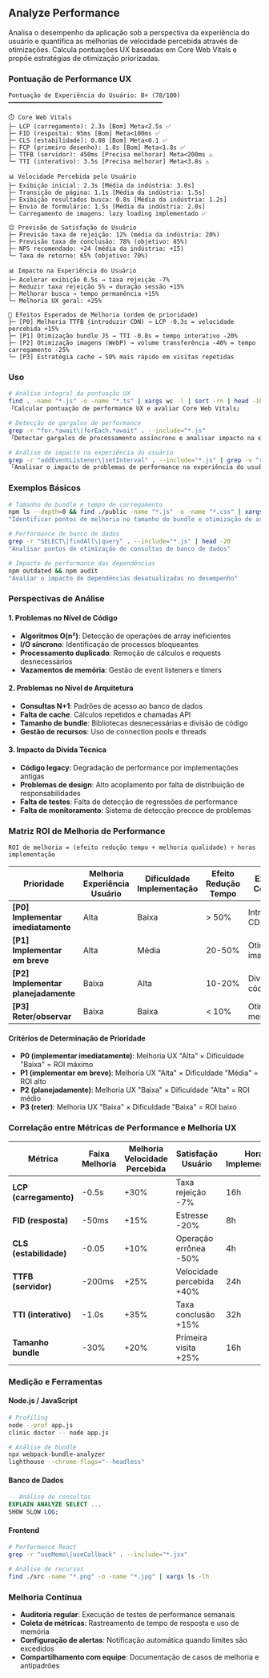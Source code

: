 ## Analyze Performance

Analisa o desempenho da aplicação sob a perspectiva da experiência do usuário e quantifica as melhorias de velocidade percebida através de otimizações. Calcula pontuações UX baseadas em Core Web Vitals e propõe estratégias de otimização priorizadas.

### Pontuação de Performance UX

```text
Pontuação de Experiência do Usuário: B+ (78/100)
━━━━━━━━━━━━━━━━━━━━━━━━━━━━━━━━━━━━━━━━━━━

⏱️ Core Web Vitals
├─ LCP (carregamento): 2.3s [Bom] Meta<2.5s ✅
├─ FID (resposta): 95ms [Bom] Meta<100ms ✅
├─ CLS (estabilidade): 0.08 [Bom] Meta<0.1 ✅
├─ FCP (primeiro desenho): 1.8s [Bom] Meta<1.8s ✅
├─ TTFB (servidor): 450ms [Precisa melhorar] Meta<200ms ⚠️
└─ TTI (interativo): 3.5s [Precisa melhorar] Meta<3.8s ⚠️

📊 Velocidade Percebida pelo Usuário
├─ Exibição inicial: 2.3s [Média da indústria: 3.0s]
├─ Transição de página: 1.1s [Média da indústria: 1.5s]
├─ Exibição resultados busca: 0.8s [Média da indústria: 1.2s]
├─ Envio de formulário: 1.5s [Média da indústria: 2.0s]
└─ Carregamento de imagens: lazy loading implementado ✅

😊 Previsão de Satisfação do Usuário
├─ Previsão taxa de rejeição: 12% (média da indústria: 20%)
├─ Previsão taxa de conclusão: 78% (objetivo: 85%)
├─ NPS recomendado: +24 (média da indústria: +15)
└─ Taxa de retorno: 65% (objetivo: 70%)

📊 Impacto na Experiência do Usuário
├─ Acelerar exibição 0.5s → taxa rejeição -7%
├─ Reduzir taxa rejeição 5% → duração sessão +15%
├─ Melhorar busca → tempo permanência +15%
└─ Melhoria UX geral: +25%

🎯 Efeitos Esperados de Melhoria (ordem de prioridade)
├─ [P0] Melhoria TTFB (introduzir CDN) → LCP -0.3s = velocidade percebida +15%
├─ [P1] Otimização bundle JS → TTI -0.8s = tempo interativo -20%
├─ [P2] Otimização imagens (WebP) → volume transferência -40% = tempo carregamento -25%
└─ [P3] Estratégia cache → 50% mais rápido em visitas repetidas
```

### Uso

```bash
# Análise integral da pontuação UX
find . -name "*.js" -o -name "*.ts" | xargs wc -l | sort -rn | head -10
「Calcular pontuação de performance UX e avaliar Core Web Vitals」

# Detecção de gargalos de performance
grep -r "for.*await\|forEach.*await" . --include="*.js"
「Detectar gargalos de processamento assíncrono e analisar impacto na experiência do usuário」

# Análise de impacto na experiência do usuário
grep -r "addEventListener\|setInterval" . --include="*.js" | grep -v "removeEventListener\|clearInterval"
「Analisar o impacto de problemas de performance na experiência do usuário」
```

### Exemplos Básicos

```bash
# Tamanho de bundle e tempo de carregamento
npm ls --depth=0 && find ./public -name "*.js" -o -name "*.css" | xargs ls -lh
"Identificar pontos de melhoria no tamanho do bundle e otimização de assets"

# Performance de banco de dados
grep -r "SELECT\|findAll\|query" . --include="*.js" | head -20
"Analisar pontos de otimização de consultas de banco de dados"

# Impacto de performance das dependências
npm outdated && npm audit
"Avaliar o impacto de dependências desatualizadas no desempenho"
```

### Perspectivas de Análise

#### 1. Problemas no Nível de Código

- **Algoritmos O(n²)**: Detecção de operações de array ineficientes
- **I/O síncrono**: Identificação de processos bloqueantes
- **Processamento duplicado**: Remoção de cálculos e requests desnecessários
- **Vazamentos de memória**: Gestão de event listeners e timers

#### 2. Problemas no Nível de Arquitetura

- **Consultas N+1**: Padrões de acesso ao banco de dados
- **Falta de cache**: Cálculos repetidos e chamadas API
- **Tamanho de bundle**: Bibliotecas desnecessárias e divisão de código
- **Gestão de recursos**: Uso de connection pools e threads

#### 3. Impacto da Dívida Técnica

- **Código legacy**: Degradação de performance por implementações antigas
- **Problemas de design**: Alto acoplamento por falta de distribuição de responsabilidades
- **Falta de testes**: Falta de detecção de regressões de performance
- **Falta de monitoramento**: Sistema de detecção precoce de problemas

### Matriz ROI de Melhoria de Performance

```text
ROI de melhoria = (efeito redução tempo + melhoria qualidade) ÷ horas implementação
```

| Prioridade                          | Melhoria Experiência Usuário | Dificuldade Implementação | Efeito Redução Tempo | Exemplo Concreto    | Horas | Efeito            |
| ----------------------------------- | ---------------------------- | ------------------------- | -------------------- | ------------------- | ----- | ----------------- |
| **[P0] Implementar imediatamente**  | Alta                         | Baixa                     | > 50%                | Introduzir CDN      | 8h    | Resposta -60%     |
| **[P1] Implementar em breve**       | Alta                         | Média                     | 20-50%               | Otimizar imagens    | 16h   | Carregamento -30% |
| **[P2] Implementar planejadamente** | Baixa                        | Alta                      | 10-20%               | Divisão código      | 40h   | Inicial -15%      |
| **[P3] Reter/observar**             | Baixa                        | Baixa                     | < 10%                | Otimizações menores | 20h   | Parcial -5%       |

#### Critérios de Determinação de Prioridade

- **P0 (implementar imediatamente)**: Melhoria UX "Alta" × Dificuldade "Baixa" = ROI máximo
- **P1 (implementar em breve)**: Melhoria UX "Alta" × Dificuldade "Média" = ROI alto
- **P2 (planejadamente)**: Melhoria UX "Baixa" × Dificuldade "Alta" = ROI médio
- **P3 (reter)**: Melhoria UX "Baixa" × Dificuldade "Baixa" = ROI baixo

### Correlação entre Métricas de Performance e Melhoria UX

| Métrica                | Faixa Melhoria | Melhoria Velocidade Percebida | Satisfação Usuário        | Horas Implementação |
| ---------------------- | -------------- | ----------------------------- | ------------------------- | ------------------- |
| **LCP (carregamento)** | -0.5s          | +30%                          | Taxa rejeição -7%         | 16h                 |
| **FID (resposta)**     | -50ms          | +15%                          | Estresse -20%             | 8h                  |
| **CLS (estabilidade)** | -0.05          | +10%                          | Operação errônea -50%     | 4h                  |
| **TTFB (servidor)**    | -200ms         | +25%                          | Velocidade percebida +40% | 24h                 |
| **TTI (interativo)**   | -1.0s          | +35%                          | Taxa conclusão +15%       | 32h                 |
| **Tamanho bundle**     | -30%           | +20%                          | Primeira visita +25%      | 16h                 |

### Medição e Ferramentas

#### Node.js / JavaScript

```bash
# Profiling
node --prof app.js
clinic doctor -- node app.js

# Análise de bundle
npx webpack-bundle-analyzer
lighthouse --chrome-flags="--headless"
```

#### Banco de Dados

```sql
-- Análise de consultas
EXPLAIN ANALYZE SELECT ...
SHOW SLOW LOG;
```

#### Frontend

```bash
# Performance React
grep -r "useMemo\|useCallback" . --include="*.jsx"

# Análise de recursos
find ./src -name "*.png" -o -name "*.jpg" | xargs ls -lh
```

### Melhoria Contínua

- **Auditoria regular**: Execução de testes de performance semanais
- **Coleta de métricas**: Rastreamento de tempo de resposta e uso de memória
- **Configuração de alertas**: Notificação automática quando limites são excedidos
- **Compartilhamento com equipe**: Documentação de casos de melhoria e antipadrões
